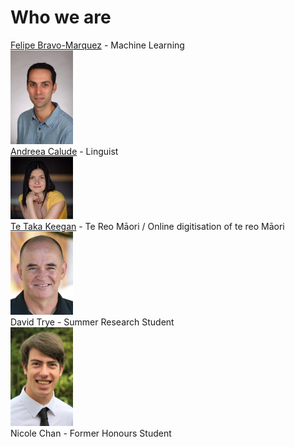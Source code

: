 # Who we are
[Felipe Bravo-Marquez](https://felipebravom.com/) - Machine Learning 
<br><img src="../pics/FelipeBravo.jpg" alt="Felipe" width="100"/><br>
[Andreea Calude](https://www.calude.net/andreea/) - Linguist 
<br><img src="../pics/AndreeaCalude.jpg" alt="Andreea" width="100"/><br>
[Te Taka Keegan](https://www.cms.waikato.ac.nz/people/tetaka) - Te Reo Māori / Online digitisation of te reo Māori 
<br><img src="../pics/TeTaka.jpg" alt="TeTaka" width="100"/></br>
David Trye - Summer Research Student 
<br><img src="../pics/DavidTrye.jpg" alt="David" width="100"/></br>
Nicole Chan - Former Honours Student





